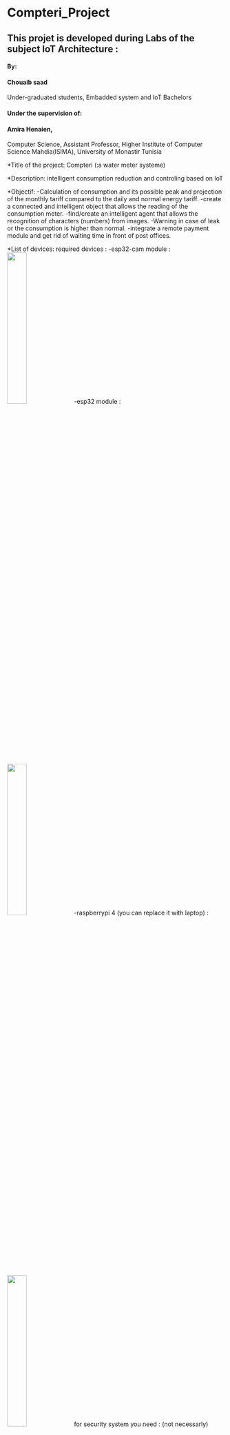 # Compteri_Project

## This projet is developed during Labs of the subject IoT Architecture :

#### By:
#### Chouaib saad

Under-graduated students, 
Embadded system and IoT Bachelors 


#### Under the supervision of:
#### Amira Henaien, 
Computer Science, Assistant Professor,
Higher Institute of Computer Science Mahdia(ISIMA),
University of Monastir Tunisia


*Title of the project:
Compteri (:a water meter systeme)

*Description:
intelligent consumption reduction and controling based on IoT

*Objectif:
-Calculation of consumption and its possible peak and projection of the monthly tariff compared to the daily and normal energy tariff.
-create a connected and intelligent object that allows the reading of the consumption meter.
-find/create an intelligent agent that allows the recognition of characters (numbers) from images.
-Warning in case of leak or the consumption is higher than normal.
-integrate a remote payment module and get rid of waiting time in front of post offices.

*List of devices:
required devices  :
-esp32-cam module : <br>
<img src="https://user-images.githubusercontent.com/106425884/209489181-06fce8cf-c6a2-43c4-96e8-3ebde009d16f.jpg" width="30%" height="30%">
-esp32 module : <br>  <br> 
<img src="![esp32](https://user-images.githubusercontent.com/106425884/209489196-016231f0-73d0-480d-b7e3-cb623f3e8a24.jpg)" width="30%" height="30%">
-raspberrypi 4 (you can  replace it with laptop) :  <br>  <br> 
<img src="https://user-images.githubusercontent.com/106425884/209489201-702fc9c4-ccac-484b-bc94-728e968df215.jpg" width="30%" height="30%">
for security system you need : (not necessarly)  <br>  <br> 
-PIR sensor : <br>  <br> 
<img src="https://user-images.githubusercontent.com/106425884/209489241-6426a0bc-49d7-4619-a44c-db60e4ac4a19.jpg" width=30%" height="30%"> <br> 
-jumper wires : <br>
<img src="https://user-images.githubusercontent.com/106425884/209489223-143ffd82-a10c-4d82-9035-2729156682b3.png" width="30%" height="30%"> <br> 
-Electronic Door Lock : <br>
<img src="https://user-images.githubusercontent.com/106425884/209489048-caf90bea-7eb2-4f76-8927-cdf57a904c61.jpg" width="30%" height="30%">





-First you need to download the zip file of the project which contains all the files and source codes we need.

### =>install the mobile app<=
-Download and install the mobile app : compteri app .

### =>install frimware on the esp32-cam<=
1)fixe the camera position with video streaming sketch .
2)install python from microsoft store .
3)instal the model frimware from github .
5)unzip the folder
5)copy the content of sdcard folder on a sdcard <=16GB and formatted with fat32
6)modify wlan.ini and enter username and password of your home wifi
7)connect the esp32-cam to your computer
8)insert the prepared sdcard (lust be equal or less than 16gb )

=>open command line or powershell and :
9)install the required python libraries and esp tools with:
sudo apt-get install python3-pip
sudo pip install esptool

10)navigate to the firmware folder and enter the following commands :

*Change to the directory of the loaded firmware! :
exemple :
cd C:\Users\chouaieb saad\Desktop\projet github\le module learning pour esp32-cam (pour le calcule de consommation)\firmware
*Connect the ESP32 via USB to the computer and run these lines of codes:
esptool.py.exe erase_flash
esptool.py.exe write_flash 0x01000 bootloader.bin 0x08000 partitions.bin 0x10000 firmware.bin
=> the installation should complete succesfully ! <br> <br> 

<img src="https://user-images.githubusercontent.com/106425884/209493973-3f1de797-60be-481d-93ff-db63131bd6a8.PNG" width="80%" height="80%"> <br> 

en cas d'erreurs : <br>
*[su_spoiler title=”You get an error message that the ESPtool would not be present?” initial_state=”collapse”] :
pip show -f esptool

### =>upload the security module on esp32<=
-the cose is located on "code module de securite esp32.ino" run and upload the code using arduino ide with micro-usb  cable .


### =>install the broaker<=
install the broaker on the raspberrypi 4 or on laptop  :
-download and install mosquitto client server on your systeme using the offical <a href="https://mosquitto.org/download/">site</a>
-start the server with the following commands (nb : change the ip address with yours!)
-open the command prompt and visit the mosquitto files location :
cd C:\Program Files\mosquitto
-and start the server with this command :
mosquitto -v -c test.conf
<br>
<img src="https://user-images.githubusercontent.com/106425884/209494218-40f85624-f4f8-4cb3-aa8f-dd152efe0c1c.PNG" width="80%" height="80%">

<br>

-you can subscribe to the server with (example of ip address) :
mosquitto_sub -h 192.168.0.4 -t compteur/coutMesuree -d

### =>setup & connections<=

1)"compteri" carton model: <br>
<img src="https://user-images.githubusercontent.com/106425884/209491827-d3394bc7-1f32-452d-b5f4-4c80700ba7eb.jpg" width="30%" height="30%"> <br> <br> 
<img src="https://user-images.githubusercontent.com/106425884/209491834-a95febcc-166d-4afb-bfd2-bc063bf20996.jpg" width="30%" height="30%"> <br> <br> 

2) for the best result and experience use 3D printer : <br> <br> 
<img src="https://user-images.githubusercontent.com/106425884/209492126-9c536493-1ad6-49ca-91e9-6a30c310729c.jpg" width="30%" height="30%"> <br> <br> 


-esp32-cam flash diagram : <br> 

-methode1 : <br> <br> 
<img src="https://user-images.githubusercontent.com/106425884/209492564-bc6d91ce-f0bc-441d-b5c2-cc620b95d539.png" width="30%" height="30%"> <br> <br> 
-methode2 : <br> <br> 
<img src="https://user-images.githubusercontent.com/106425884/209493542-79aa86db-877d-4be7-8b9b-225dc965c661.png" width="30%" height="30%"> <br> <br> 


esp32 + delonaide door lock module : <br> <br> 
<img src="https://user-images.githubusercontent.com/106425884/209493609-e3ca9d7c-c2be-4968-a684-f74563e424ce.jpg" width="30%" height="30%"> <br> <br> 


esp32 + PIR sensor diagram : <br> <br> 
<img src="https://user-images.githubusercontent.com/106425884/209493633-73fb1de8-95a0-4fa9-957b-46d89f792021.jpg" width="30%" height="30%"> <br> <br> 

<br>
                                                                                                                                          
### Congratulation your project is ready :) ! <br> 



**dashboard <br> <br> 
<img src="https://user-images.githubusercontent.com/106425884/209493813-6b28c5d2-ac5c-473d-9261-68c5ff9ce15d.jpg" width="80%" height="80%"> <br> <br> 



**mobile application :
<br>
                                                                                                                                          <center>
  <video controls>
    <source src="https://user-images.githubusercontent.com/106425884/209493831-5853e501-bccb-4adf-a828-69d4fe39999a.mp4
" type="video/webm" />
  </video>
</center>






